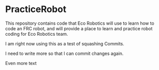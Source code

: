 # PracticeRobot
This repository contains code that Eco Robotics will use to learn how to code an FRC robot, and will provide a place to learn and practice robot coding for Eco Robotics team.

I am right now using this as a test of squashing Commits.

I need to write more so that I can commit changes again. 


Even more text

